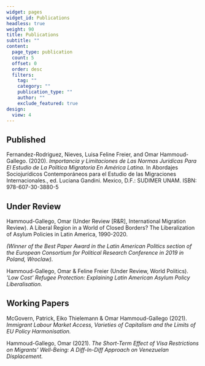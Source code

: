 ```yaml
---
widget: pages
widget_id: Publications
headless: true
weight: 90
title: Publications
subtitle: ""
content:
  page_type: publication
  count: 5
  offset: 0
  order: desc
  filters:
    tag: ""
    category: ""
    publication_type: ""
    author: ""
    exclude_featured: true
design:
  view: 4
---
```

## Published

Fernandez-Rodriguez, Nieves, Luisa Feline Freier, and Omar Hammoud-Gallego. (2020). *Importancia y Limitaciones de Las Normas Juridícas Para El Estudio de La Politica Migratoria En América Latina.* In Abordajes Sociojurídicos Contemporáneos para el Estudio de las Migraciones
Internacionales., ed. Luciana Gandini. Mexico, D.F.: SUDIMER UNAM. ISBN: 978-607-30-3880-5

## Under Review

Hammoud-Gallego, Omar (Under Review \[R&R], International Migration Review). A Liberal Region in a World of Closed Borders? The Liberalization of Asylum Policies in Latin America, 1990-2020.

*(Winner of the Best Paper Award in the Latin American Politics section of the European Consortium for Political Research Conference in 2019 in Poland, Wroclaw).*

Hammoud-Gallego, Omar & Feline Freier (Under Review, World Politics). *'Low Cost' Refugee Protection: Explaining Latin American Asylum Policy Liberalisation.* 

## Working Papers

McGovern, Patrick, Eiko Thielemann & Omar Hammoud-Gallego (2021). *Immigrant Labour Market Access, Varieties of Capitalism and the Limits of EU Policy Harmonisation.*

Hammoud-Gallego, Omar (2021). *The Short-Term Effect of Visa Restrictions on Migrants’ Well-Being: A Diff-In-Diff Approach on Venezuelan Displacement.*